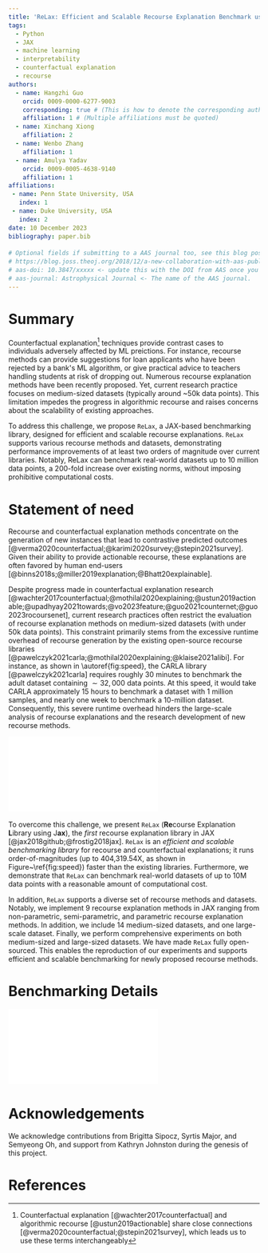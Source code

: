 ```yaml
---
title: 'ReLax: Efficient and Scalable Recourse Explanation Benchmark using JAX'
tags:
  - Python
  - JAX
  - machine learning
  - interpretability
  - counterfactual explanation
  - recourse
authors:
  - name: Hangzhi Guo
    orcid: 0009-0000-6277-9003
    corresponding: true # (This is how to denote the corresponding author)
    affiliation: 1 # (Multiple affiliations must be quoted)
  - name: Xinchang Xiong
    affiliation: 2
  - name: Wenbo Zhang
    affiliation: 1
  - name: Amulya Yadav
    orcid: 0009-0005-4638-9140
    affiliation: 1
affiliations:
 - name: Penn State University, USA
   index: 1
 - name: Duke University, USA
   index: 2
date: 10 December 2023
bibliography: paper.bib

# Optional fields if submitting to a AAS journal too, see this blog post:
# https://blog.joss.theoj.org/2018/12/a-new-collaboration-with-aas-publishing
# aas-doi: 10.3847/xxxxx <- update this with the DOI from AAS once you know it.
# aas-journal: Astrophysical Journal <- The name of the AAS journal.
---
```


# Summary

Counterfactual explanation[^1] techniques provide contrast cases to individuals adversely affected by ML preictions.
For instance, recourse methods can provide suggestions for loan applicants who have been rejected by a bank's ML algorithm, or give practical advice to teachers handling students at risk of dropping out.
Numerous recourse explanation methods have been recently proposed.
Yet, current research practice focuses on medium-sized datasets (typically around ~50k data points).
This limitation impedes the progress in algorithmic recourse and raises concerns about the scalability of existing approaches. 

[^1]: Counterfactual explanation [@wachter2017counterfactual] and algorithmic recourse [@ustun2019actionable] share close connections [@verma2020counterfactual;@stepin2021survey], which leads us to use these terms interchangeably


To address this challenge, we propose `ReLax`, a JAX-based benchmarking library, designed for efficient and scalable recourse explanations. `ReLax` supports various recourse methods and datasets, demonstrating performance improvements of at least two orders of magnitude over current libraries.
Notably, ReLax can benchmark real-world datasets up to 10 million data points, a 200-fold increase over existing norms, without imposing prohibitive computational costs.



# Statement of need


Recourse and counterfactual explanation methods concentrate on the generation of new instances that lead to contrastive predicted outcomes [@verma2020counterfactual;@karimi2020survey;@stepin2021survey]. Given their ability to provide actionable recourse, these explanations are often favored by human end-users [@binns2018s;@miller2019explanation;@Bhatt20explainable].


Despite progress made in counterfactual explanation research [@wachter2017counterfactual;@mothilal2020explaining;@ustun2019actionable;@upadhyay2021towards;@vo2023feature;@guo2021counternet;@guo2023rocoursenet], current research practices often restrict the evaluation of recourse explanation methods on medium-sized datasets (with under 50k data points). 
This constraint primarily stems from the excessive runtime overhead of recourse generation by the existing open-source recourse libraries [@pawelczyk2021carla;@mothilal2020explaining;@klaise2021alibi].
For instance, as shown in \autoref{fig:speed}, the CARLA library [@pawelczyk2021carla] requires roughly 30 minutes to benchmark the adult dataset containing $\sim32,000$ data points. At this speed, it would take CARLA approximately 15 hours to benchmark a dataset with 1 million samples, and nearly one week to benchmark a 10-million dataset.
Consequently, this severe runtime overhead hinders the large-scale analysis of recourse explanations and the research development of new recourse methods.

![\label{fig:speed}Runtime comparison of the *adult* dataset between `ReLax` and three open-source recourse librarires (CARLA [@pawelczyk2021carla], DiCE [@mothilal2020explaining], and alibi [@klaise2021alibi].](./figs/speed-compare.pdf)


To overcome this challenge, we present `ReLax` (**Re**course Explanation **L**ibrary using J**ax**), the *first* recourse explanation library in JAX [@jax2018github;@frostig2018jax]. `ReLax` is an *efficient and scalable benchmarking library* for recourse and counterfactual explanations; it runs order-of-magnitudes (up to 404,319.54X, as shown in Figure~\ref{fig:speed}) faster than the existing libraries. Furthermore, we demonstrate that `ReLax` can benchmark real-world datasets of up to 10M data points with a reasonable amount of computational cost.


In addition, `ReLax` supports a diverse set of recourse methods and datasets. Notably, we implement 9 recourse explanation methods in JAX ranging from non-parametric, semi-parametric, and parametric recourse explanation methods. In addition, we include 14 medium-sized datasets, and one large-scale dataset. Finally, we perform comprehensive experiments on both medium-sized and large-sized datasets. 
We have made `ReLax` fully open-sourced. This enables the reproduction of our experiments and supports efficient and scalable benchmarking for newly proposed recourse methods.


# Benchmarking Details


![\label{fig:comparison}Comparison of recourse method performance across 14 medium-sized datasets. It is desirable to achieve high validity, low proximity, and low runtime.](./figs/results.pdf)



# Acknowledgements

We acknowledge contributions from Brigitta Sipocz, Syrtis Major, and Semyeong
Oh, and support from Kathryn Johnston during the genesis of this project.

# References
